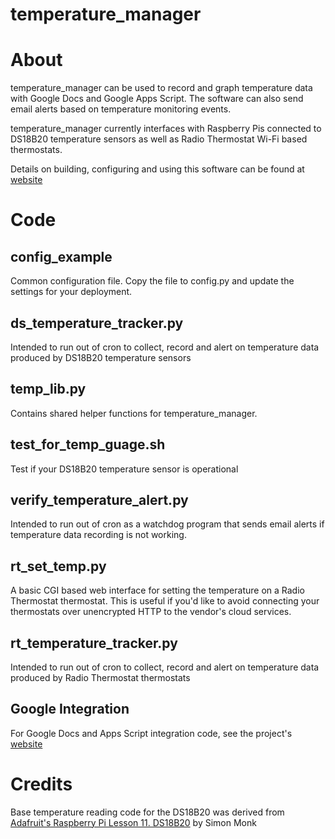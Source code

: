 temperature_manager
=================

# About

temperature_manager can be used to record and graph temperature data with 
Google Docs and Google Apps Script.  The software can also send email alerts
based on temperature monitoring events.

temperature_manager currently interfaces with Raspberry Pis connected to 
DS18B20 temperature sensors as well as Radio Thermostat Wi-Fi based
thermostats.

Details on building, configuring and using this software can be found at [website](http://technotes.nofailkale.com/2013/12/temperature-monitoring-tracking-and.html)

# Code

## config_example

Common configuration file. Copy the file to config.py and update the settings
for your deployment.

## ds_temperature_tracker.py

Intended to run out of cron to collect, record and alert on temperature data
produced by DS18B20 temperature sensors

## temp_lib.py

Contains shared helper functions for temperature_manager.

## test_for_temp_guage.sh

Test if your DS18B20 temperature sensor is operational

## verify_temperature_alert.py

Intended to run out of cron as a watchdog program that sends email alerts 
if temperature data recording is not working.

## rt_set_temp.py

A basic CGI based web interface for setting the temperature on a Radio
Thermostat thermostat.  This is useful if you'd like to avoid connecting
your thermostats over unencrypted HTTP to the vendor's cloud services.

## rt_temperature_tracker.py

Intended to run out of cron to collect, record and alert on temperature data
produced by Radio Thermostat thermostats

## Google Integration

For Google Docs and Apps Script integration code, see the project's [website](http://technotes.nofailkale.com/2013/12/temperature-monitoring-tracking-and.html)

# Credits

Base temperature reading code for the DS18B20 was derived from [Adafruit's Raspberry Pi Lesson 11. DS18B20](http://learn.adafruit.com/adafruits-raspberry-pi-lesson-11-ds18b20-temperature-sensing/software)  by Simon Monk
